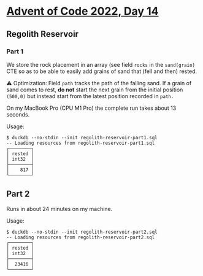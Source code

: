# [Advent of Code 2022, Day 14](https://adventofcode.com/2022/day/14)

## Regolith Reservoir

### Part 1

We store the rock placement in an array (see field `rocks`
in the `sand(grain)` CTE so as to be able to easily add
grains of sand that (fell and then) rested.  

⚠️ Optimization: Field `path` tracks the path of the falling sand.  If a
grain of sand comes to rest, **do not** start the next grain from the
initial position `(500,0)` but instead start from the latest position
recorded in `path.`

On my MacBook Pro (CPU M1 Pro) the complete run takes about
13 seconds.  

Usage:

~~~
$ duckdb --no-stdin --init regolith-reservoir-part1.sql
-- Loading resources from regolith-reservoir-part1.sql
┌────────┐
│ rested │
│ int32  │
├────────┤
│    817 │
└────────┘
~~~

## Part 2

Runs in about 24 minutes on my machine.

Usage:

~~~
$ duckdb --no-stdin --init regolith-reservoir-part2.sql
-- Loading resources from regolith-reservoir-part2.sql
┌────────┐
│ rested │
│ int32  │
├────────┤
│  23416 │
└────────┘
~~~

